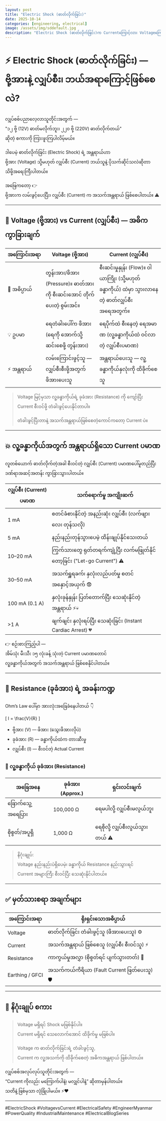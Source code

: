 ```yaml
---
layout: post
title: "Electric Shock (ဓာတ်လိုက်ခြင်း)"
date: 2025-10-14
categories: [engineering, electrical]
image: /assets/img/sddefault.jpg
description: "Electric Shock (ဓာတ်လိုက်ခြင်း)က Currentကြောင့်လား Voltageကြောင့်လား?"
---
```

# ⚡ Electric Shock (ဓာတ်လိုက်ခြင်း) — ဗို့အားနဲ့ လျှပ်စီး၊ ဘယ်အရာ‌ကြောင့်ဖြစ်‌စေလဲ?

လျှပ်စစ်ပညာလေ့လာသူတိုင်းအတွက် —  
"၁၂ ဗို့ (12V) ဓာတ်မလိုက်ဘူး၊ ၂၂၀ ဗို့ (220V) ဓာတ်လိုက်တယ်"  
ဆိုတဲ့ စကားကို ကြားဖူးကြပါလိမ့်မယ်။  

ဒါပေမဲ့ ဓာတ်လိုက်ခြင်း (Electric Shock) ရဲ့ အန္တရာယ်ဟာ  
ဗို့အား (Voltage) သို့မဟုတ် လျှပ်စီး (Current) ဘယ်သူနဲ့ ပိုသက်ဆိုင်သလဲဆိုတာ  
သိဖို့အရေးကြီးပါတယ်။  

အဖြေကတော့ 👉  
ဗို့အားက လမ်းဖွင့်ပေးပြီး၊ လျှပ်စီး (Current) က အသက်အန္တရာယ် ဖြစ်စေပါတယ်။ ⚠️

---

## 🧠 Voltage (ဗို့အား) vs Current (လျှပ်စီး) — အဓိက ကွာခြားချက်

| အကြောင်းအရာ | Voltage (ဗို့အား) | Current (လျှပ်စီး) |
|---|---|---|
| 🧠 အဓိပ္ပာယ် | တွန်းအား/ဖိအား (Pressure)။ ဓာတ်အားကို စီးဆင်းအောင် တိုက်ပေးတဲ့ စွမ်းအင်။ | စီးဆင်းမှုနှုန်း (Flow)။ ဝါယာကြိုး (သို့မဟုတ် ခန္ဓာကိုယ်) ထဲမှာ သွားလာနေတဲ့ ဓာတ်လျှပ်စီးအရေအတွက်။ |
| 💡 ဥပမာ | ရေတံခါးပေါ်က ဖိအား (ရေကို အောက်သို့ ဆင်းစေဖို့ တွန်းအား) | ရေပိုက်ထဲ စီးနေတဲ့ ရေအမာဏ (လူ့ခန္ဓာကိုယ်ထဲ ဝင်လာတဲ့ လျှပ်စီးပမာဏ) |
| ⚡ အန္တရာယ် | လမ်းကြောင်းဖွင့်သူ — လျှပ်စီးစီးဖို့အတွက် ဖိအားပေးသူ | အန္တရာယ်ပေးသူ — လူ့ခန္ဓာကိုယ်နှလုံးကို ထိခိုက်စေသူ |

> Voltage မြင့်မှသာ လူ့ခန္ဓာကိုယ်ရဲ့ ခုခံအား (Resistance) ကို ကျော်ပြီး  
> Current စီးဝင်ဖို့ တံခါးဖွင့်ပေးနိုင်တာပါ။  
>  
> တံခါးဖွင့်ပြီးတာနဲ့ အသက်အန္တရာယ်ဖြစ်စေတဲ့ကောင်ကတော့ Current ပဲ။

---

## 💥 လူ့ခန္ဓာကိုယ်အတွက် အန္တရာယ်ရှိသော Current ပမာဏ

လူတစ်ယောက် ဓာတ်လိုက်တဲ့အခါ စီးဝင်တဲ့ လျှပ်စီး (Current) ပမာဏပေါ်မူတည်ပြီး  
ဒဏ်ရာအဆင့်အတန်း ကွာခြားသွားပါတယ်။

| လျှပ်စီး (Current) ပမာဏ | သက်ရောက်မှု အကျိုးဆက် |
|---|---|
| 1 mA | စတင်ခံစားနိုင်တဲ့ အနည်းဆုံး လျှပ်စီး (လက်ဖျားလေး တုန်သလို) |
| 5 mA | နည်းနည်းတုန်သွားပေမဲ့ ထိန်းချုပ်နိုင်သေးတယ် |
| 10–20 mA | ကြွက်သားတွေ ရုတ်တရက်ကျုံ့ပြီး လက်မဖြုတ်နိုင်တော့ခြင်း ("Let-go Current") ⚠️ |
| 30–50 mA | အသက်ရှူရခက်၊ နှလုံးလည်ပတ်မှု စတင်အနှောင့်အယှက် 😨 |
| 100 mA (0.1 A) | နှလုံးခုန်နှုန်း ပြတ်တောက်ပြီး သေဆုံးနိုင်တဲ့ အန္တရာယ် ⚡💀 |
| >1 A | ချက်ချင်း နှလုံးရပ်ပြီး သေဆုံးခြင်း (Instant Cardiac Arrest) 💔 |

👉 စဉ်းစားကြည့်ပါ —  
အိမ်သုံး မီးသီး ၁၅ လုံးခန့် သုံးတဲ့ Current ပမာဏတောင်  
လူ့ခန္ဓာကိုယ်အတွက် အသက်အန္တရာယ် ဖြစ်စေနိုင်ပါတယ်။

---

## 🧲 Resistance (ခုခံအား) ရဲ့ အခန်းကဏ္ဍ

Ohm’s Law ပေါ်မှာ အားလုံးအခြေခံနေပါတယ် 👇  

\[
I = \frac{V}{R}
\]

- ဗို့အား (V) — ဖိအား (သွေးဖိအားလိုပဲ)  
- ခုခံအား (R) — ခန္ဓာကိုယ်ထဲက တားဆီးမှု  
- လျှပ်စီး (I) — စီးဝင်တဲ့ Actual Current  

### 🧍 လူ့ခန္ဓာကိုယ် ခုခံအား (Resistance)
| အခြေအနေ | ခုခံအား (Approx.) | ရှင်းလင်းချက် |
|---|---|---|
| ခြောက်သွေ့အရေပြား | 100,000 Ω | ရေမပါလို့ လျှပ်စီးမလွယ်ဘူး |
| စိုစွတ်/အပူရှိ | 1,000 Ω | ရေစိုလို့ လျှပ်စီးလွယ်သွားတယ် ⚠️ |

> နိဂုံးချုပ်:  
> Voltage နည်းနည်းပဲရှိပေမဲ့၊ ခန္ဓာကိုယ် Resistance နည်းသွားရင်  
> Current အများကြီး စီးဝင်ပြီး သေဆုံးနိုင်ပါတယ်။

---

## ✅ မှတ်သားစရာ အချက်များ

| အကြောင်းအရာ | ရိုးရှင်းသောအဓိပ္ပာယ် |
|---|---|
| Voltage | ဓာတ်လိုက်ခြင်း တံခါးဖွင့်သူ (ဖိအားပေးသူ) ⚙️ |
| Current | အသက်အန္တရာယ် ဖြစ်စေသူ (လျှပ်စီး စီးဝင်သူ) ⚡ |
| Resistance | ကာကွယ်မှုအလွှာ (စိုစွတ်ရင် ပျက်သွားတတ်) 🧲 |
| Earthing / GFCI | အသက်ကယ်ကိရိယာ (Fault Current ဖြတ်ပေးသူ) 🛡️ |

---

## 💬 နိဂုံးချုပ် စကား

> Voltage မရှိရင် Shock မဖြစ်နိုင်ပါ။  
> Current မရှိရင် သေလောက်အောင် ထိခိုက်မှု မဖြစ်ပါ။  
>  
> Voltage က ဓာတ်လိုက်ခြင်းရဲ့ တံခါးဖွင့်သူ,  
> Current က လူ့အသက်ကို ထိခိုက်စေတဲ့ အဓိကအန္တရာယ် ဖြစ်ပါတယ်။  

လျှပ်စစ်အလုပ်လုပ်သူတိုင်းအတွက် —  
“Current ကိုလည်း မကြောက်ပါနဲ့၊ မလျှင်ပါနဲ့” ဆိုတာမှန်ပါတယ်။  
သတိနဲ့ ဖြစ်မှသာ လုံခြုံပါမယ်။ ⚡❤️  

---

#ElectricShock #VoltagevsCurrent #ElectricalSafety #EngineerMyanmar #PowerQuality #IndustrialMaintenance #ElectricalBlogSeries
